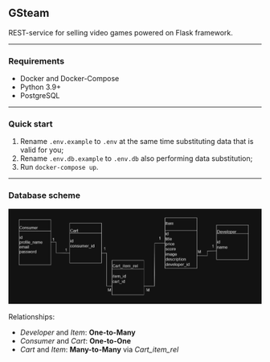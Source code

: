 ## GSteam

REST-service for selling video games powered on Flask framework.
___


### Requirements

+ Docker and Docker-Compose
+ Python 3.9+
+ PostgreSQL
___


### Quick start

1) Rename `.env.example` to `.env` at the same time substituting data that is valid for you;
2) Rename `.env.db.example` to `.env.db` also performing data substitution;
3) Run `docker-compose up`.
___

### Database scheme

![scheme](static/images/repo/db_scheme.png)

Relationships:
+ *Developer* and *Item*: **One-to-Many**
+ *Consumer* and *Cart*: **One-to-One**
+ *Cart* and *Item*: **Many-to-Many** via *Cart_item_rel*
